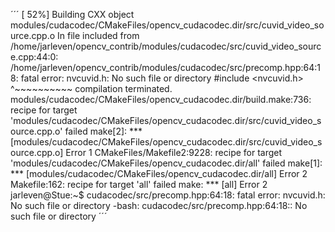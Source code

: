 
´´´
[ 52%] Building CXX object modules/cudacodec/CMakeFiles/opencv_cudacodec.dir/src/cuvid_video_source.cpp.o
In file included from /home/jarleven/opencv_contrib/modules/cudacodec/src/cuvid_video_source.cpp:44:0:
/home/jarleven/opencv_contrib/modules/cudacodec/src/precomp.hpp:64:18: fatal error: nvcuvid.h: No such file or directory
         #include <nvcuvid.h>
                  ^~~~~~~~~~~
compilation terminated.
modules/cudacodec/CMakeFiles/opencv_cudacodec.dir/build.make:736: recipe for target 'modules/cudacodec/CMakeFiles/opencv_cudacodec.dir/src/cuvid_video_source.cpp.o' failed
make[2]: *** [modules/cudacodec/CMakeFiles/opencv_cudacodec.dir/src/cuvid_video_source.cpp.o] Error 1
CMakeFiles/Makefile2:9228: recipe for target 'modules/cudacodec/CMakeFiles/opencv_cudacodec.dir/all' failed
make[1]: *** [modules/cudacodec/CMakeFiles/opencv_cudacodec.dir/all] Error 2
Makefile:162: recipe for target 'all' failed
make: *** [all] Error 2
jarleven@Stue:~$ cudacodec/src/precomp.hpp:64:18: fatal error: nvcuvid.h: No such file or directory
-bash: cudacodec/src/precomp.hpp:64:18:: No such file or directory
´´´
